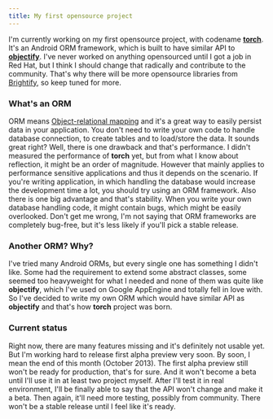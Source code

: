 ```yaml
---
title: My first opensource project
---
```

I'm currently working on my first opensource project, with codename [**torch**][1]. It's an Android ORM framework, which is built to have similar API to [**objectify**][2]. I've never worked on anything opensourced until I got a job in Red Hat, but I think I should change that radically and contribute to the community. That's why there will be more opensource libraries from [Brightify][3], so keep tuned for more.

### What's an ORM

ORM means [Object-relational mapping][4] and it's a great way to easily persist data in your application. You don't need to write your own code to handle database connection, to create tables and to load/store the data. It sounds great right? Well, there is one drawback and that's performance. I didn't measured the performance of **torch** yet, but from what I know about reflection, it might be an order of magnitude. However that mainly applies to performance sensitive applications and thus it depends on the scenario. If you're writing application, in which handling the database would increase the development time a lot, you should try using an ORM framework. Also there is one big advantage and that's stability. When you write your own database handling code, it might contain bugs, which might be easily overlooked. Don't get me wrong, I'm not saying that ORM frameworks are completely bug-free, but it's less likely if you'll pick a stable release. 

### Another ORM? Why?

I've tried many Android ORMs, but every single one has something I didn't like. Some had the requirement to extend some abstract classes, some seemed too heavyweight for what I needed and none of them was quite like **objectify**, which I've used on Google AppEngine and totally fell in love with. So I've decided to write my own ORM which would have similar API as **objectify** and that's how **torch** project was born.

### Current status

Right now, there are many features missing and it's definitely not usable yet. But I'm working hard to release first alpha preview very soon. By soon, I mean the end of this month (October 2013). The first alpha preview still won't be ready for production, that's for sure. And it won't become a beta until I'll use it in at least two project myself. After I'll test it in real environment, I'll be finally able to say that the API won't change and make it a beta. Then again, it'll need more testing, possibly from community. There won't be a stable release until I feel like it's ready.

[1]: http://github.com/brightify/torch
[2]: https://code.google.com/p/objectify-appengine/
[3]: http://brigtify.org
[4]: http://en.wikipedia.org/wiki/Object-relational_mapping